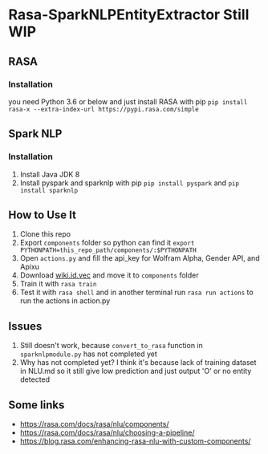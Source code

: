 # Rasa-SparkNLPEntityExtractor Still WIP

## RASA
### Installation
you need Python 3.6 or below and just install RASA with pip
`pip install rasa-x --extra-index-url https://pypi.rasa.com/simple`

## Spark NLP
### Installation
1. Install Java JDK 8
2. Install pyspark and sparknlp with pip
`pip install pyspark` and `pip install sparknlp`

## How to Use It
1. Clone this repo
2. Export `components` folder so python can find it
`export PYTHONPATH=this_repo_path/components/:$PYTHONPATH`
3. Open `actions.py` and fill the api_key for Wolfram Alpha, Gender API, and Apixu
4. Download [wiki.id.vec](https://dl.fbaipublicfiles.com/fasttext/vectors-wiki/wiki.id.vec) and move it to `components` folder
3. Train it with `rasa train`
4. Test it with `rasa shell` and in another terminal run `rasa run actions` to run the actions in action.py

## Issues
1. Still doesn't work, because `convert_to_rasa` function in `sparknlpmodule.py` has not completed yet
2. Why has not completed yet? I think it's because lack of training dataset in NLU.md so it still give low prediction and just output 'O' or no entity detected

## Some links
- https://rasa.com/docs/rasa/nlu/components/
- https://rasa.com/docs/rasa/nlu/choosing-a-pipeline/
- https://blog.rasa.com/enhancing-rasa-nlu-with-custom-components/

